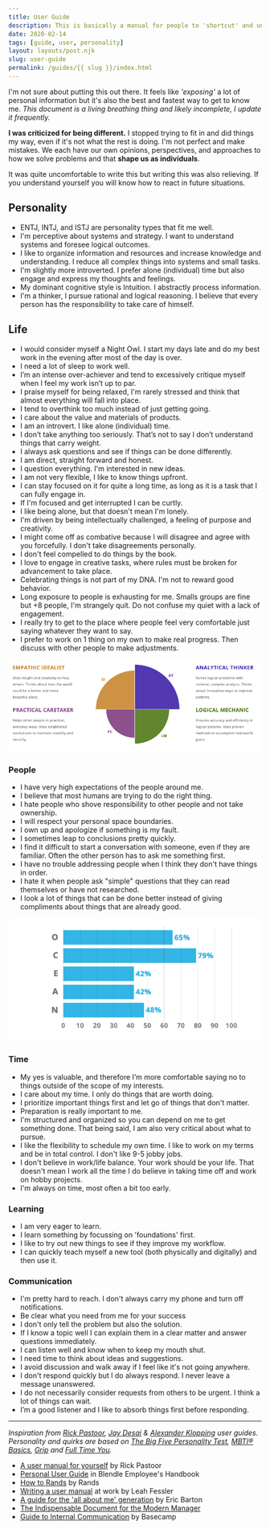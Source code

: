 ```yaml
---
title: User Guide
description: This is basically a manual for people to 'shortcut' and understand my personality, quirks and values.
date: 2020-02-14
tags: [guide, user, personality]
layout: layouts/post.njk
slug: user-guide
permalink: /guides/{{ slug }}/index.html
---
```


I'm not sure about putting this out there. It feels like *'exposing'* a lot of personal information but it's also the best and fastest way to get to know me.  *This document is a living breathing thing and likely incomplete, I update it frequently.*

**I was criticized for being different.** I stopped trying to fit in and did things my way, even if it's not what the rest is doing. I'm not perfect and make mistakes.  We each have our own opinions, perspectives, and approaches to how we solve problems and that **shape us as individuals**.

It was quite uncomfortable to write this but writing this was also relieving. If you understand yourself you will know how to react in future situations. 

## Personality
* ENTJ, INTJ, and ISTJ are personality types that fit me well.
* I'm perceptive about systems and strategy. I want to understand systems and foresee logical outcomes. 
* I like to organize information and resources and increase knowledge and understanding. I reduce all complex things into systems and small tasks.
* I'm slightly more introverted. I prefer alone (individual) time but also engage and express my thoughts and feelings.
* My dominant cognitive style is Intuition. I abstractly process information.
* I'm a thinker, I pursue rational and logical reasoning. I believe that every person has the responsibility to take care of himself.


## Life
* I would consider myself a Night Owl. I start my days late and do my best work in the evening after most of the day is over.
* I need a lot of sleep to work well.
* I’m an intense over-achiever and tend to excessively critique myself when I feel my work isn’t up to par.
* I praise myself for being relaxed, I'm rarely stressed and think that almost everything will fall into place.
* I tend to overthink too much instead of just getting going.
* I care about the value and materials of products.
* I am an introvert. I like alone (individual) time.
* I don’t take anything too seriously. That’s not to say I don’t understand things that carry weight.
* I always ask questions and see if things can be done differently.
* I am direct, straight forward and honest.
* I question everything. I'm interested in new ideas.
* I am not very flexible, I like to know things upfront.
* I can stay focused on it for quite a long time, as long as it is a task that I can fully engage in.
* If I'm focused and get interrupted I can be curtly. 
* I like being alone, but that doesn't mean I'm lonely.
* I'm driven by being intellectually challenged, a feeling of purpose and creativity.
* I might come off as combative because I will disagree and agree with you forcefully. I don't take disagreements personally.
* I don't feel compelled to do things by the book.
* I love to engage in creative tasks, where rules must be broken for advancement to take place.
* Celebrating things is not part of my DNA. I'm not to reward good behavior. 
* Long exposure to people is exhausting for me. Smalls groups are fine but +8 people, I'm strangely quit. Do not confuse my quiet with a lack of engagement.
* I really try to get to the place where people feel very comfortable just saying whatever they want to say.
* I prefer to work on 1 thing on my own to make real progress. Then discuss with other people to make adjustments. 

![Personality Patterns](/static/img/posts/guides/personality-patterns.png)

### People
* I have very high expectations of the people around me.
* I believe that most humans are trying to do the right thing.
* I hate people who shove responsibility to other people and not take ownership.
* I will respect your personal space boundaries.
* I own up and apologize if something is my fault. 
* I sometimes leap to conclusions pretty quickly.
* I find it difficult to start a conversation with someone, even if they are familiar. Often the other person has to ask me something first.
* I have no trouble addressing people when I think they don't have things in order.
* I hate it when people ask "simple" questions that they can read themselves or have not researched.
* I look a lot of things that can be done better instead of giving compliments about things that are already good.

![Ocean Model](/static/img/posts/guides/ocean-model.png)

### Time
* My yes is valuable, and therefore I’m more comfortable saying no to things outside of the scope of my interests. 
* I care about my time. I only do things that are worth doing.
* I prioritize important things first and let go of things that don't matter.
* Preparation is really important to me. 
* I'm structured and organized so you can depend on me to get something done. That being said, I am also very critical about what to pursue. 
* I like the flexibility to schedule my own time. I like to work on my terms and be in total control. I don't like 9-5 jobby jobs.
* I don't believe in work/life balance. Your work should be your life. That doesn't mean I work all the time I do believe in taking time off and work on hobby projects.
* I'm always on time, most often a bit too early.

### Learning
* I am very eager to learn.
* I learn something by focussing on 'foundations' first.
* I like to try out new things to see if they improve my workflow.
* I can quickly teach myself a new tool (both physically and digitally) and then use it.

### Communication
* I'm pretty hard to reach. I don't always carry my phone and turn off notifications. 
* Be clear what you need from me for your success
* I don't only tell the problem but also the solution.
* If I know a topic well I can explain them in a clear matter and answer questions immediately.
* I can listen well and know when to keep my mouth shut.
* I need time to think about ideas and suggestions.
* I avoid discussion and walk away if I feel like it's not going anywhere.
* I don't respond quickly but I do always respond. I never leave a message unanswered.
* I do not necessarily consider requests from others to be urgent. I think a lot of things can wait.
* I’m a good listener and I like to absorb things first before responding.

---

*Inspiration from [Rick Pastoor][rick], [Jay Desai][jay] & [Alexander Klopping][alexander] user guides. Personality and quirks are based on [The Big Five Personality Test][five], [MBTI® Basics][mbti], [Grip][grip] and [Full Time You][full].*

* [A user manual for yourself][manual] by Rick Pastoor
* [Personal User Guide][blendle] in Blendle Employee's Handbook
* [How to Rands][rands] by Rands
* [Writing a user manual][user] at work by Leah Fessler
* [A guide for the 'all about me' generation][guide] by Eric Barton
* [The Indispensable Document for the Modern Manager][document]
* [Guide to Internal Communication][internal] by Basecamp

[rick]: https://rickpastoor.com/userguide
[alexander]: https://www.notion.so/Alexander-s-personal-user-guide-48283f8de730407f92e9e413501f9e2e
[jay]: https://firstround.com/review/the-indispensable-document-for-the-modern-manager/
[manual]: https://www.getrevue.co/profile/werkslim/issues/werk-slim-een-gebruikershandleiding-voor-jezelf-120623
[blendle]: https://www.notion.so/Personal-User-Guide-feb1c55eb7ef41e996d32cf214de6731
[full]: https://www.fulltimeyou.co/
[grip]: https://gripboek.nl/
[rands]: https://randsinrepose.com/archives/how-to-rands/
[user]: https://qz.com/1046131/writing-a-user-manual-at-work-makes-teams-less-anxious-and-more-productive/
[guide]: https://www.bbc.com/worklife/article/20170318-writing-the-user-manual-for-yourself
[document]: https://firstround.com/review/the-indispensable-document-for-the-modern-manager/
[internal]: https://basecamp.com/guides/how-we-communicate
[five]: https://www.truity.com/test/big-five-personality-test
[mbti]: https://www.truity.com/test/type-finder-personality-test-new
